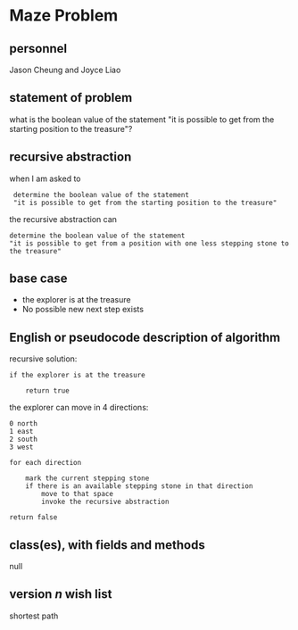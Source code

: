 # Maze Problem

## personnel 
Jason Cheung and Joyce Liao

## statement of problem
what is the boolean value of the statement "it is possible to get from the starting position to the treasure"?

## recursive abstraction

<!--
When I am asked to 

	determine if it is possible to get 
	from the _starting position_ 
	to the _treasure_
	in a maze with _n_ intersections

The recursive abstraction can

	determine the boolean to the statement 
	for a maze with _n-1_ intersections
	-->

when I am asked to

     determine the boolean value of the statement
     "it is possible to get from the starting position to the treasure"
     
the recursive abstraction can

    determine the boolean value of the statement
    "it is possible to get from a position with one less stepping stone to the treasure"
    
## base case
- the explorer is at the treasure
- No possible new next step exists

## English or pseudocode description of algorithm
<!--
	if no possible next step
	if treasure discovered
		return true
	for each step forward (direction that the mazeSolver is facing) on the maze, check if a potential path exists 
		for each of the directions 
			- 90 degrees to the left
			- forward
			- 90 degrees to the right
	if a path exists
		face the path
		advance forward one step
		execute the recursive abstraction
		walk back to previous intersection`
		
	if there is no treasure

		return false
		
		-->

recursive solution:

	if the explorer is at the treasure

		return true

the explorer can move in 4 directions:

	0 north
	1 east
	2 south
	3 west

	for each direction
	
		mark the current stepping stone
		if there is an available stepping stone in that direction 
			move to that space
			invoke the recursive abstraction
	
	return false

## class(es), with fields and methods
null

## version *n* wish list
shortest path


